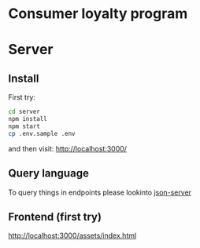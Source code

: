 # Consumer loyalty program 



# Server

## Install

First try:

```bash
cd server
npm install
npm start
cp .env.sample .env
```

and then visit:
[http://localhost:3000/]()


## Query language

To query things in endpoints please lookinto
[json-server](https://github.com/typicode/json-server)

## Frontend (first try)

[http://localhost:3000/assets/index.html]()
